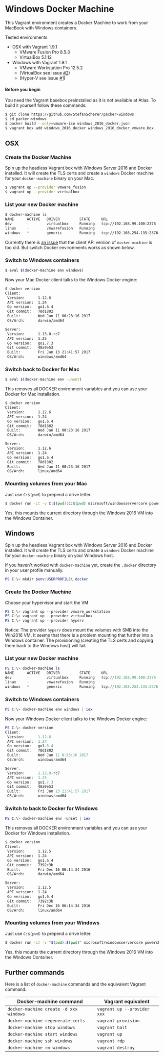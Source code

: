 # Windows Docker Machine

This Vagrant environment creates a Docker Machine to work from your MacBook
with Windows containers.

Tested environments
  * OSX with Vagrant 1.9.1
    * VMware Fusion Pro 8.5.3
    * VirtualBox 5.1.12
  * Windows with Vagrant 1.9.1
    * VMware Workstation Pro 12.5.2
    * (VirtualBox see issue [#2](https://github.com/StefanScherer/windows-docker-machine/issues/2))
    * (Hyper-V see issue [#1](https://github.com/StefanScherer/windows-docker-machine/issues/1))

#### Before you begin

You need the Vagrant basebox preinstalled as it is not available at Atlas. To build it yourself follow these commands:

```bash
$ git clone https://github.com/StefanScherer/packer-windows
$ cd packer-windows
$ packer build --only=vmware-iso windows_2016_docker.json
$ vagrant box add windows_2016_docker windows_2016_docker_vmware.box
```

## OSX
### Create the Docker Machine

Spin up the headless Vagrant box with Windows Server 2016 and Docker installed.
It will create the TLS certs and create a `windows` Docker machine for your
`docker-machine` binary on your Mac.

```bash
$ vagrant up --provider vmware_fusion
$ vagrant up --provider virtualbox
```


### List your new Docker machine

```bash
$ docker-machine ls
NAME      ACTIVE   DRIVER         STATE     URL                          SWARM   DOCKER    ERRORS
dev       -        virtualbox     Running   tcp://192.168.99.100:2376            v1.12.5   
linux     -        vmwarefusion   Running                                        Unknown
windows   *        generic        Running   tcp://192.168.254.135:2376           Unknown   
```

Currently there is [an issue](https://github.com/docker/machine/issues/3943) that the client API version of `docker-machine` is too old. But switch Docker environments works as shown below.

### Switch to Windows containers

```bash
$ eval $(docker-machine env windows)
```

Now your Mac Docker client talks to the Windows Docker engine:

```bash
$ docker version
Client:
 Version:      1.12.6
 API version:  1.24
 Go version:   go1.6.4
 Git commit:   78d1802
 Built:        Wed Jan 11 00:23:16 2017
 OS/Arch:      darwin/amd64

Server:
 Version:      1.13.0-rc7
 API version:  1.25
 Go version:   go1.7.3
 Git commit:   48a9e53
 Built:        Fri Jan 13 21:41:57 2017
 OS/Arch:      windows/amd64
```

### Switch back to Docker for Mac

```bash
$ eval $(docker-machine env -unset)
```

This removes all DOCKER environment variables and you can use your Docker for Mac installation.

```bash
$ docker version
Client:
 Version:      1.12.6
 API version:  1.24
 Go version:   go1.6.4
 Git commit:   78d1802
 Built:        Wed Jan 11 00:23:16 2017
 OS/Arch:      darwin/amd64

Server:
 Version:      1.12.6
 API version:  1.24
 Go version:   go1.6.4
 Git commit:   78d1802
 Built:        Wed Jan 11 00:23:16 2017
 OS/Arch:      linux/amd64
```

### Mounting volumes from your Mac

Just use `C:$(pwd)` to prepend a drive letter.

```bash
$ docker run -it -v C:$(pwd):C:$(pwd) microsoft/windowsservercore powershell
```

Yes, this mounts the current directory through the Windows 2016 VM into the Windows Container.

## Windows

Spin up the headless Vagrant box with Windows Server 2016 and Docker installed.
It will create the TLS certs and create a `windows` Docker machine for your
`docker-machine` binary on your Windows host.

If you haven't worked with `docker-machine` yet, create the `.docker` directory in your user profile manually.

```powershell
PS C:\> mkdir $env:USERPROFILE\.docker
```

### Create the Docker Machine

Choose your hypervisor and start the VM

```powershell
PS C:\> vagrant up --provider vmware_workstation
PS C:\> vagrant up --provider virtualbox
PS C:\> vagrant up --provider hyperv
```

Notice: The provider `hyperv` does mount the volumes with SMB into the Win2016 VM. It seems that there is a problem mounting that further into a Windows container. The provisioning (creating the TLS certs and copying them back to the Windows host) will fail.

### List your new Docker machine

```powershell
PS C:\> docker-machine ls
NAME      ACTIVE   DRIVER         STATE     URL                          SWARM   DOCKER    ERRORS
dev       -        virtualbox     Running   tcp://192.168.99.100:2376            v1.12.5   
linux     -        vmwarefusion   Running                                        Unknown
windows   *        generic        Running   tcp://192.168.254.135:2376           Unknown   
```

### Switch to Windows containers

```powershell
PS C:\> docker-machine env windows | iex
```

Now your Windows Docker client talks to the Windows Docker engine:

```powershell
PS C:\> docker version
Client:
 Version:      1.12.6
 API version:  1.24
 Go version:   go1.6.4
 Git commit:   78d1802
 Built:        Wed Jan 11 0:23:16 2017
 OS/Arch:      windows/amd64

Server:
 Version:      1.13.0-rc7
 API version:  1.25
 Go version:   go1.7.3
 Git commit:   48a9e53
 Built:        Fri Jan 13 21:41:57 2017
 OS/Arch:      windows/amd64
```

### Switch to back to Docker for Windows

```powershell
PS C:\> docker-machine env -unset | iex
```

This removes all DOCKER environment variables and you can use your Docker for Windows installation.

```bash
$ docker version
Client:
 Version:      1.12.5
 API version:  1.24
 Go version:   go1.6.4
 Git commit:   7392c3b
 Built:        Fri Dec 16 06:14:34 2016
 OS/Arch:      darwin/amd64

Server:
 Version:      1.12.5
 API version:  1.24
 Go version:   go1.6.4
 Git commit:   7392c3b
 Built:        Fri Dec 16 06:14:34 2016
 OS/Arch:      linux/amd64
```

### Mounting volumes from your Windows

Just use `C:$(pwd)` to prepend a drive letter.

```bash
$ docker run -it -v "$(pwd):$(pwd)" microsoft/windowsservercore powershell
```

Yes, this mounts the current directory through the Windows 2016 VM into the Windows Container.

## Further commands

Here is a list of `docker-machine` commands and the equivalent Vagrant command.

| Docker-machine command | Vagrant equivalent |
|---------|-------|
| `docker-machine create -d xxx windows` | `vagrant up --provider xxx`
| `docker-machine regenerate-certs` | `vagrant provision` |
| `docker-machine stop windows` | `vagrant halt`
| `docker-machine start windows` | `vagrant up`
| `docker-machine ssh windows` | `vagrant rdp`
| `docker-machine rm windows` | `vagrant destroy` |
